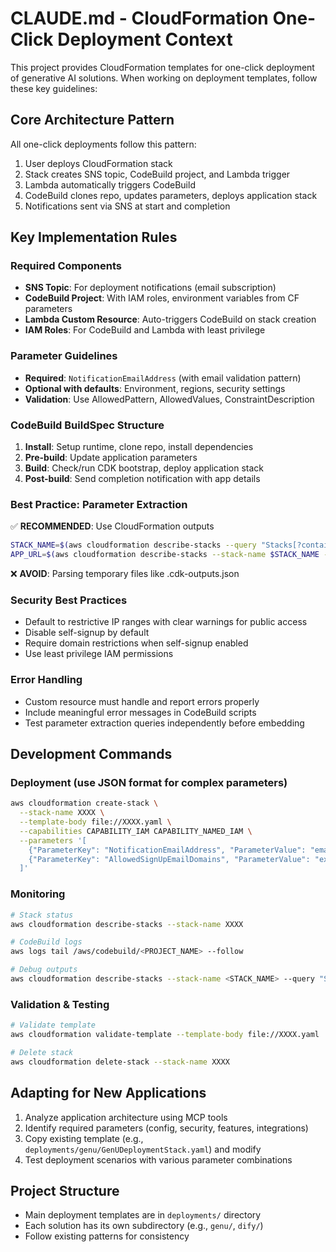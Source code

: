 # CLAUDE.md - CloudFormation One-Click Deployment Context

This project provides CloudFormation templates for one-click deployment of generative AI solutions. When working on deployment templates, follow these key guidelines:

## Core Architecture Pattern

All one-click deployments follow this pattern:
1. User deploys CloudFormation stack
2. Stack creates SNS topic, CodeBuild project, and Lambda trigger
3. Lambda automatically triggers CodeBuild
4. CodeBuild clones repo, updates parameters, deploys application stack
5. Notifications sent via SNS at start and completion

## Key Implementation Rules

### Required Components
- **SNS Topic**: For deployment notifications (email subscription)
- **CodeBuild Project**: With IAM roles, environment variables from CF parameters
- **Lambda Custom Resource**: Auto-triggers CodeBuild on stack creation
- **IAM Roles**: For CodeBuild and Lambda with least privilege

### Parameter Guidelines
- **Required**: `NotificationEmailAddress` (with email validation pattern)
- **Optional with defaults**: Environment, regions, security settings
- **Validation**: Use AllowedPattern, AllowedValues, ConstraintDescription

### CodeBuild BuildSpec Structure
1. **Install**: Setup runtime, clone repo, install dependencies
2. **Pre-build**: Update application parameters
3. **Build**: Check/run CDK bootstrap, deploy application stack
4. **Post-build**: Send completion notification with app details

### Best Practice: Parameter Extraction
✅ **RECOMMENDED**: Use CloudFormation outputs
```bash
STACK_NAME=$(aws cloudformation describe-stacks --query "Stacks[?contains(StackName, 'AppPattern')].StackName" --output text)
APP_URL=$(aws cloudformation describe-stacks --stack-name $STACK_NAME --query "Stacks[0].Outputs[?contains(OutputKey, 'FrontendUrl')].OutputValue" --output text)
```

❌ **AVOID**: Parsing temporary files like .cdk-outputs.json

### Security Best Practices
- Default to restrictive IP ranges with clear warnings for public access
- Disable self-signup by default
- Require domain restrictions when self-signup enabled
- Use least privilege IAM permissions

### Error Handling
- Custom resource must handle and report errors properly
- Include meaningful error messages in CodeBuild scripts
- Test parameter extraction queries independently before embedding

## Development Commands

### Deployment (use JSON format for complex parameters)
```bash
aws cloudformation create-stack \
  --stack-name XXXX \
  --template-body file://XXXX.yaml \
  --capabilities CAPABILITY_IAM CAPABILITY_NAMED_IAM \
  --parameters '[
    {"ParameterKey": "NotificationEmailAddress", "ParameterValue": "email@example.com"},
    {"ParameterKey": "AllowedSignUpEmailDomains", "ParameterValue": "example.com,example.co.jp"}
  ]'
```

### Monitoring
```bash
# Stack status
aws cloudformation describe-stacks --stack-name XXXX

# CodeBuild logs
aws logs tail /aws/codebuild/<PROJECT_NAME> --follow

# Debug outputs
aws cloudformation describe-stacks --stack-name <STACK_NAME> --query "Stacks[0].Outputs"
```

### Validation & Testing
```bash
# Validate template
aws cloudformation validate-template --template-body file://XXXX.yaml

# Delete stack
aws cloudformation delete-stack --stack-name XXXX
```

## Adapting for New Applications

1. Analyze application architecture using MCP tools
2. Identify required parameters (config, security, features, integrations)
3. Copy existing template (e.g., `deployments/genu/GenUDeploymentStack.yaml`) and modify
4. Test deployment scenarios with various parameter combinations

## Project Structure
- Main deployment templates are in `deployments/` directory
- Each solution has its own subdirectory (e.g., `genu/`, `dify/`)
- Follow existing patterns for consistency